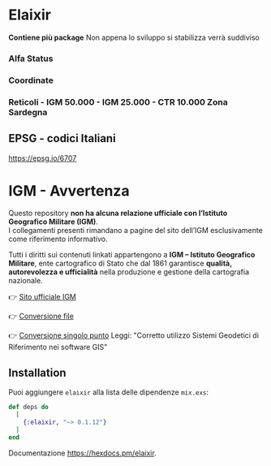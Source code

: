 # Elaixir

**Contiene più package** Non appena lo sviluppo si stabilizza verrà suddiviso

### Alfa Status

### Coordinate

### Reticoli - IGM 50.000 - IGM 25.000 - CTR 10.000 Zona Sardegna

## EPSG - codici Italiani
  <https://epsg.io/6707>

# IGM - Avvertenza
Questo repository **non ha alcuna relazione ufficiale con l’Istituto Geografico Militare (IGM)**.  
I collegamenti presenti rimandano a pagine del sito dell’IGM esclusivamente come riferimento informativo.  

Tutti i diritti sui contenuti linkati appartengono a **IGM – Istituto Geografico Militare**, ente cartografico di Stato che dal 1861 garantisce **qualità, autorevolezza e ufficialità** nella produzione e gestione della cartografia nazionale.


👉 [Sito ufficiale IGM](https://www.igmi.org/)

👉 [Conversione file](https://igmi.org/vol/index_file.php)

👉 [Conversione singolo punto](https://www.igmi.org/vol/index_coord.php) Leggi: "Corretto utilizzo Sistemi Geodetici di Riferimento nei software GIS"

## Installation

Puoi aggiungere `elaixir`
alla lista delle dipendenze `mix.exs`:

```elixir
def deps do
  [
    {:elaixir, "~> 0.1.12"}
  ]
end
```

Documentazione <https://hexdocs.pm/elaixir>.
